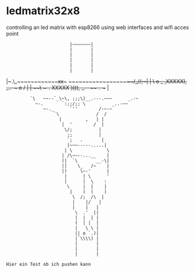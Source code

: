 # ledmatrix32x8
controlling an led matrix with esp8266 using web interfaces and wifi acces point


                            |~~~~~~~|
                            |       |
                            |       |
                            |       |
                            |       |
                            |       |
 |~.\\\_\~~~~~~~~~~~~~~xx~~~         ~~~~~~~~~~~~~~~~~~~~~/_//;~|
 |  \  o \_         ,XXXXX),                         _..-~ o /  |
 |    ~~\  ~-.     XXXXX`)))),                 _.--~~   .-~~~   |
  ~~~~~~~`\   ~\~~~XXX' _/ ';))     |~~~~~~..-~     _.-~ ~~~~~~~
           `\   ~~--`_\~\, ;;;\)__.---.~~~      _.-~
             ~-.       `:;;/;; \          _..-~~
                ~-._      `''        /-~-~
                    `\              /  /
                      |         ,   | |
                       |  '        /  |
                        \/;          |
                         ;;          |
                         `;   .       |
                         |~~~-----.....|
                        | \             \
                       | /\~~--...__    |
                       (|  `\       __-\|
                       ||    \_   /~    |
                       |)     \~-'      |
                        |      | \      '
                        |      |  \    :
                         \     |  |    |
                          |    )  (    )
                           \  /;  /\  |
                           |    |/   |
                           |    |   |
                            \  .'  ||
                            |  |  | |
                            (  | |  |
                            |   \ \ |
                            || o `.)|
                            |`\\\\) |
                            |       |
                            |       |
                            |       |

Hier ein Test ob ich pushen kann
